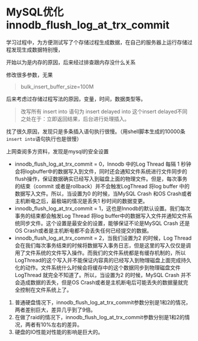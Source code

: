 # MySQL优化 innodb_flush_log_at_trx_commit

学习过程中，为方便测试写了个存储过程生成数据，在自己的服务器上运行存储过程发现生成数据特别慢，

开始以为是内存的原因，后来经过排查跟内存没什么关系

修改很多参数，无果

> bulk_insert_buffer_size=100M

后来考虑过存储过程写法的原因，变量，时间，数据类型等。

> 改写所有 insert into 语句为 insert delayed into
> 这个insert delayed不同之处在于：立即返回结果，后台进行处理插入。

找了很久原因，发现只是多条插入语句执行很慢。（用shell脚本生成的10000条`insert into`语句执行也是很慢）

上网查阅多方资料，发现是mysql的安全设置

- innodb_flush_log_at_trx_commit = 0，Innodb 中的Log Thread 每隔 1 秒钟会将logbuffer中的数据写入到文件，同时还会通知文件系统进行文件同步的flush操作，保证数据确实已经写入到磁盘上面的物理文件。但是，每次事务的结束（commit 或者是rollback）并不会触发LogThread 将log buffer 中的数据写入文件。所以，当设置为0 的时候，当MySQL Crash 和OS Crash或者主机断电之后，最极端的情况是丢失1 秒时间的数据变更。
- innodb_flush_log_at_trx_commit = 1，这也是Innodb的默认设置。我们每次事务的结束都会触发Log Thread 将log buffer中的数据写入文件并通知文件系统同步文件。这个设置是最安全的设置，能够保证不论是MySQL Crash 还是OS Crash或者是主机断电都不会丢失任何已经提交的数据。
- innodb_flush_log_at_trx_commit = 2，当我们设置为2 的时候，Log Thread会在我们每次事务结束的时候将数据写入事务日志，但是这里的写入仅仅是调用了文件系统的文件写入操作。而我们的文件系统都是有缓存机制的，所以LogThread的这个写入并不能保证内容真的已经写入到物理磁盘上面完成持久化的动作。文件系统什么时候会将缓存中的这个数据同步到物理磁盘文件LogThread 就完全不知道了。所以，当设置为2 的时候，MySQL Crash 并不会造成数据的丢失，但是OS Crash或者是主机断电后可能丢失的数据量就完全控制在文件系统上了。


1. 普通硬盘情况下，innodb_flush_log_at_trx_commit参数分别是1和2的情况，两者差别巨大，差异几乎到了9倍。
2. 在做了raid的情况下，innodb_flush_log_at_trx_commit参数分别是1和2的情况，两者有10%左右的差异。
3. 硬盘的IO性能对性能的影响是巨大的。

